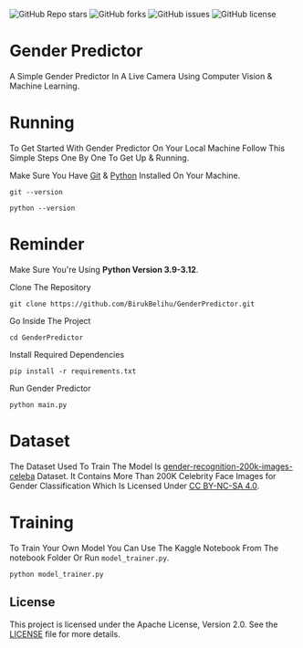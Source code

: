 ![GitHub Repo stars](https://img.shields.io/github/stars/BirukBelihu/FaceMaskDetector)
![GitHub forks](https://img.shields.io/github/forks/BirukBelihu/FaceMaskDetector)
![GitHub issues](https://img.shields.io/github/issues/BirukBelihu/FaceMaskDetector)
![GitHub license](https://img.shields.io/github/license/BirukBelihu/FaceMaskDetector)

# Gender Predictor

A Simple Gender Predictor In A Live Camera Using Computer Vision & Machine Learning.

# Running

To Get Started With Gender Predictor On Your Local Machine Follow This Simple Steps One By One To Get Up & Running.

Make Sure You Have [Git](https://git-scm.com/) & [Python](https://python.org) Installed On Your Machine.

```
git --version
```

```
python --version
```

# Reminder
Make Sure You're Using <b>Python Version 3.9-3.12</b>.

Clone The Repository

```
git clone https://github.com/BirukBelihu/GenderPredictor.git
```

Go Inside The Project

```
cd GenderPredictor
```

Install Required Dependencies

```
pip install -r requirements.txt
```

Run Gender Predictor
```
python main.py
```

# Dataset
The Dataset Used To Train The Model Is [gender-recognition-200k-images-celeba](https://www.kaggle.com/datasets/ashishjangra27/gender-recognition-200k-images-celeba) Dataset. It Contains More Than 200K Celebrity Face Images for Gender Classification Which Is Licensed Under [CC BY-NC-SA 4.0](https://creativecommons.org/licenses/by-nc-sa/4.0/).

# Training
To Train Your Own Model You Can Use The Kaggle Notebook From The notebook Folder Or Run ```model_trainer.py```.

```
python model_trainer.py
```

## License

This project is licensed under the Apache License, Version 2.0. See the [LICENSE](LICENSE) file for more details.
